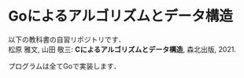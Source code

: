 # Goによるアルゴリズムとデータ構造

以下の教科書の自習リポジトリです．  
松原 雅文, 山田 敬三: **Cによるアルゴリズムとデータ構造**, 森北出版, 2021.

プログラムは全てGoで実装します．
